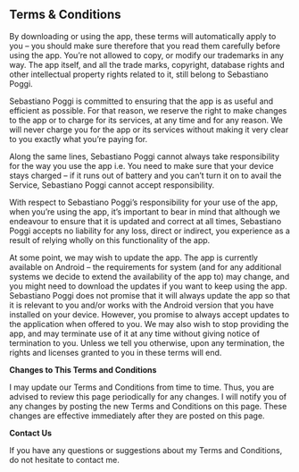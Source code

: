 ## Terms & Conditions

By downloading or using the app, these terms will automatically apply to you – you should make sure therefore that you read them carefully before using the app. You’re not allowed to copy, or modify our trademarks in any way. The app itself, and all the trade marks, copyright, database rights and other intellectual property rights related to it, still belong to Sebastiano Poggi.

Sebastiano Poggi is committed to ensuring that the app is as useful and efficient as possible. For that reason, we reserve the right to make changes to the app or to charge for its services, at any time and for any reason. We will never charge you for the app or its services without making it very clear to you exactly what you’re paying for.

Along the same lines, Sebastiano Poggi cannot always take responsibility for the way you use the app i.e. You need to make sure that your device stays charged – if it runs out of battery and you can’t turn it on to avail the Service, Sebastiano Poggi cannot accept responsibility.

With respect to Sebastiano Poggi’s responsibility for your use of the app, when you’re using the app, it’s important to bear in mind that although we endeavour to ensure that it is updated and correct at all times, Sebastiano Poggi accepts no liability for any loss, direct or indirect, you experience as a result of relying wholly on this functionality of the app.

At some point, we may wish to update the app. The app is currently available on Android – the requirements for system (and for any additional systems we decide to extend the availability of the app to) may change, and you might need to download the updates if you want to keep using the app. Sebastiano Poggi does not promise that it will always update the app so that it is relevant to you and/or works with the Android version that you have installed on your device. However, you promise to always accept updates to the application when offered to you. We may also wish to stop providing the app, and may terminate use of it at any time without giving notice of termination to you. Unless we tell you otherwise, upon any termination, the rights and licenses granted to you in these terms will end.

**Changes to This Terms and Conditions**

I may update our Terms and Conditions from time to time. Thus, you are advised to review this page periodically for any changes. I will notify you of any changes by posting the new Terms and Conditions on this page. These changes are effective immediately after they are posted on this page.

**Contact Us**

If you have any questions or suggestions about my Terms and Conditions, do not hesitate to contact me.

